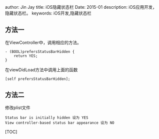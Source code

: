 author: Jin Jay
title: iOS隐藏状态栏
Date: 2015-01
description: iOS应用开发，隐藏状态栏。
keywords: iOS开发,隐藏状态栏

## 方法一
在ViewController中，调用相应的方法。

    - (BOOL)prefersStatusBarHidden {
        return YES;
    }
在viewDidLoad方法中调用上面的函数

    [self prefersStatusBarHidden];

## 方法二
修改plist文件

    Status bar is initially hidden 设为 YES
    View controller-based status bar appearance 设为 NO

[TOC]